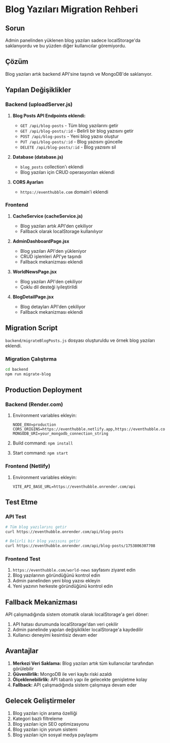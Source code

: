 # Blog Yazıları Migration Rehberi

## Sorun
Admin panelinden yüklenen blog yazıları sadece localStorage'da saklanıyordu ve bu yüzden diğer kullanıcılar göremiyordu.

## Çözüm
Blog yazıları artık backend API'sine taşındı ve MongoDB'de saklanıyor.

## Yapılan Değişiklikler

### Backend (uploadServer.js)
1. **Blog Posts API Endpoints eklendi:**
   - `GET /api/blog-posts` - Tüm blog yazılarını getir
   - `GET /api/blog-posts/:id` - Belirli bir blog yazısını getir
   - `POST /api/blog-posts` - Yeni blog yazısı oluştur
   - `PUT /api/blog-posts/:id` - Blog yazısını güncelle
   - `DELETE /api/blog-posts/:id` - Blog yazısını sil

2. **Database (database.js)**
   - `blog_posts` collection'ı eklendi
   - Blog yazıları için CRUD operasyonları eklendi

3. **CORS Ayarları**
   - `https://eventhubble.com` domain'i eklendi

### Frontend
1. **CacheService (cacheService.js)**
   - Blog yazıları artık API'den çekiliyor
   - Fallback olarak localStorage kullanılıyor

2. **AdminDashboardPage.jsx**
   - Blog yazıları API'den yükleniyor
   - CRUD işlemleri API'ye taşındı
   - Fallback mekanizması eklendi

3. **WorldNewsPage.jsx**
   - Blog yazıları API'den çekiliyor
   - Çoklu dil desteği iyileştirildi

4. **BlogDetailPage.jsx**
   - Blog detayları API'den çekiliyor
   - Fallback mekanizması eklendi

## Migration Script
`backend/migrateBlogPosts.js` dosyası oluşturuldu ve örnek blog yazıları eklendi.

### Migration Çalıştırma
```bash
cd backend
npm run migrate-blog
```

## Production Deployment

### Backend (Render.com)
1. Environment variables ekleyin:
   ```
   NODE_ENV=production
   CORS_ORIGINS=https://eventhubble.netlify.app,https://eventhubble.com
   MONGODB_URI=your_mongodb_connection_string
   ```

2. Build command: `npm install`
3. Start command: `npm start`

### Frontend (Netlify)
1. Environment variables ekleyin:
   ```
   VITE_API_BASE_URL=https://eventhubble.onrender.com/api
   ```

## Test Etme

### API Test
```bash
# Tüm blog yazılarını getir
curl https://eventhubble.onrender.com/api/blog-posts

# Belirli bir blog yazısını getir
curl https://eventhubble.onrender.com/api/blog-posts/1753806307708
```

### Frontend Test
1. `https://eventhubble.com/world-news` sayfasını ziyaret edin
2. Blog yazılarının göründüğünü kontrol edin
3. Admin panelinden yeni blog yazısı ekleyin
4. Yeni yazının herkeste göründüğünü kontrol edin

## Fallback Mekanizması
API çalışmadığında sistem otomatik olarak localStorage'a geri döner:
1. API hatası durumunda localStorage'dan veri çekilir
2. Admin panelinde yapılan değişiklikler localStorage'a kaydedilir
3. Kullanıcı deneyimi kesintisiz devam eder

## Avantajlar
1. **Merkezi Veri Saklama:** Blog yazıları artık tüm kullanıcılar tarafından görülebilir
2. **Güvenilirlik:** MongoDB ile veri kaybı riski azaldı
3. **Ölçeklenebilirlik:** API tabanlı yapı ile gelecekte genişletme kolay
4. **Fallback:** API çalışmadığında sistem çalışmaya devam eder

## Gelecek Geliştirmeler
1. Blog yazıları için arama özelliği
2. Kategori bazlı filtreleme
3. Blog yazıları için SEO optimizasyonu
4. Blog yazıları için yorum sistemi
5. Blog yazıları için sosyal medya paylaşımı 